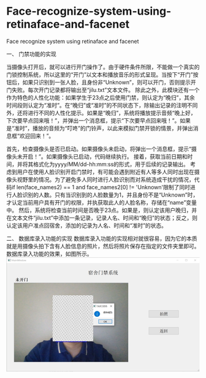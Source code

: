 # Face-recognize-system-using-retinaface-and-facenet
Face recognize system using retinaface and facenet

一、 门禁功能的实现

当摄像头打开后，就可以进行开门操作了。由于硬件条件所限，不能做一个真实的门锁控制系统，所以这里的“开门”以文本和播放音乐的形式呈现。当按下“开门”按钮后，如果只识别到一张人脸，且身份非“Unknown”，则可以开门，否则提示开门失败。每次开门记录都将输出至“jilu.txt”文本文件。
除此之外，此模块还有一个作为特色的人性化功能：如果学生于23点之后使用门禁，则认定为“晚归”，其余时间段则认定为“准时”。在“晚归”或“准时”的不同状态下，除输出记录的注明不同外，还将进行不同的人性化提示。如果是“晚归”，系统将播放提示音频“晚上好，下次要早点回来哦！”，并弹出一个消息框，提示“下次要早点回来哦！”。如果是“准时”，播放的音频为“叮咚”的门铃声，以此来模拟门禁开锁的情景，并弹出消息框“欢迎回来！”。

首先，检查摄像头是否已启动。如果摄像头未启动，将弹出一个消息框，提示“摄像头未开启！”。如果摄像头已启动，代码继续执行。
接着，获取当前日期和时间，并将其格式化为yyyy/MM/dd-hh:mm:ss的形式，用于后续的记录输出。
考虑到用户在使用人脸识别开启门禁时，有可能会遇到附近有人等多人同时出现在摄像头视野里的情况。为了避免多人同时进行人脸识别而对系统造成干扰的情况，代码if len(face_names2) == 1 and face_names2[0] != 'Unknown'限制了同时进行人脸识别的人数。只有当识别到的人脸数量为1，并且身份不是“Unknown”时，才认定当前用户具有开门的权限，并执获取此人的人脸名称，存储在“name”变量中。
然后，系统将检查当前时间是否晚于23点。如果是，则认定该用户晚归，并在文本文件“jilu.txt”中添加一条记录，记录人名、时间和“晚归”的状态；反之，则认定该用户准点回宿舍，添加的记录为人名、时间和“准时”的状态。


二、 数据库录入功能的实现
数据库录入功能的实现相对就很容易，因为它的本质就是用摄像头拍下含有人脸信息的照片，然后将照片保存在指定的文件夹里即可。数据库录入功能的效果，如图所示。
![image](https://github.com/motortor/Face-recognize-system-using-retinaface-and-facenet/blob/main/sample.png)  

